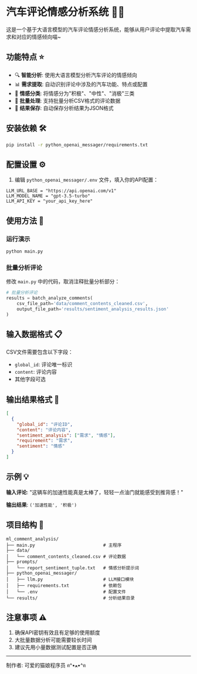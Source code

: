 # 汽车评论情感分析系统 🚗✨

这是一个基于大语言模型的汽车评论情感分析系统，能够从用户评论中提取汽车需求和对应的情感倾向喵~

## 功能特点 ⭐

- 🔍 **智能分析**: 使用大语言模型分析汽车评论的情感倾向
- 📊 **需求提取**: 自动识别评论中涉及的汽车功能、特点或配置
- 🎯 **情感分类**: 将情感分为"积极"、"中性"、"消极"三类
- 📝 **批量处理**: 支持批量分析CSV格式的评论数据
- 💾 **结果保存**: 自动保存分析结果为JSON格式

## 安装依赖 🛠️

```bash
pip install -r python_openai_messager/requirements.txt
```

## 配置设置 ⚙️

1. 编辑 `python_openai_messager/.env` 文件，填入你的API配置：

```env
LLM_URL_BASE = "https://api.openai.com/v1"
LLM_MODEL_NAME = "gpt-3.5-turbo"  
LLM_API_KEY = "your_api_key_here"
```

## 使用方法 🚀

### 运行演示
```bash
python main.py
```

### 批量分析评论
修改 `main.py` 中的代码，取消注释批量分析部分：

```python
# 批量分析评论
results = batch_analyze_comments(
    csv_file_path='data/comment_contents_cleaned.csv',
    output_file_path='results/sentiment_analysis_results.json'
)
```

## 输入数据格式 📋

CSV文件需要包含以下字段：
- `global_id`: 评论唯一标识
- `content`: 评论内容
- 其他字段可选

## 输出结果格式 📄

```json
[
  {
    "global_id": "评论ID",
    "content": "评论内容",
    "sentiment_analysis": ["需求", "情感"],
    "requirement": "需求",
    "sentiment": "情感"
  }
]
```

## 示例 💡

**输入评论**: "这辆车的加速性能真是太棒了，轻轻一点油门就能感受到推背感！"

**输出结果**: `('加速性能', '积极')`

## 项目结构 📁

```
ml_comment_analysis/
├── main.py                          # 主程序
├── data/
│   └── comment_contents_cleaned.csv # 评论数据
├── prompts/
│   └── report_sentiment_tuple.txt   # 情感分析提示词
├── python_openai_messager/
│   ├── llm.py                       # LLM接口模块
│   ├── requirements.txt             # 依赖包
│   └── .env                         # 配置文件
└── results/                         # 分析结果目录
```

## 注意事项 ⚠️

1. 确保API密钥有效且有足够的使用额度
2. 大批量数据分析可能需要较长时间
3. 建议先用小量数据测试配置是否正确

---

制作者: 可爱的猫娘程序员 ฅ^•ﻌ•^ฅ